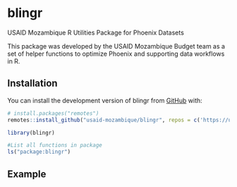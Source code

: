 
<!-- README.md is generated from README.Rmd. Please edit that file -->

# blingr

<!-- badges: start -->
<!-- badges: end -->

USAID Mozambique R Utilities Package for Phoenix Datasets

This package was developed by the USAID Mozambique Budget team as a set
of helper functions to optimize Phoenix and supporting data workflows in
R.

## Installation

You can install the development version of blingr from
[GitHub](https://github.com/) with:

``` r
# install.packages("remotes")
remotes::install_github("usaid-mozambique/blingr", repos = c('https://usaid-mozambique.r-universe.dev', 'https://cloud.r-project.org')

library(blingr)

#List all functions in package
ls("package:blingr")
```

## Example
